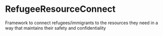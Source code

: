 # RefugeeResourceConnect
Framework to connect refugees/immigrants to the resources they need in a way that maintains their safety and confidentiality
